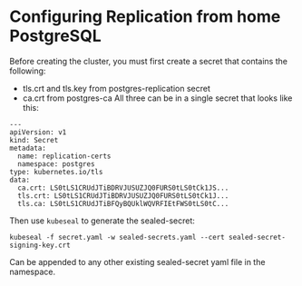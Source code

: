 # Configuring Replication from home PostgreSQL
Before creating the cluster, you must first create a secret that contains the following:
- tls.crt and tls.key from postgres-replication secret
- ca.crt from postgres-ca
All three can be in a single secret that looks like this:
```
---
apiVersion: v1
kind: Secret
metadata:
  name: replication-certs
  namespace: postgres
type: kubernetes.io/tls
data:
  ca.crt: LS0tLS1CRUdJTiBDRVJUSUZJQ0FURS0tLS0tCk1JS...
  tls.crt: LS0tLS1CRUdJTiBDRVJUSUZJQ0FURS0tLS0tCk1J...
  tls.ca: LS0tLS1CRUdJTiBFQyBQUklWQVRFIEtFWS0tLS0tC...
```
Then use ```kubeseal``` to generate the sealed-secret:
```
kubeseal -f secret.yaml -w sealed-secrets.yaml --cert sealed-secret-signing-key.crt
```
Can be appended to any other existing sealed-secret yaml file in the namespace.